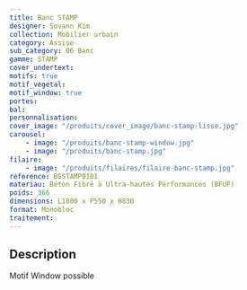 ```yaml
---
title: Banc STAMP
designer: Sovann Kim
collection: Mobilier urbain
category: Assise
sub_category: 06 Banc
gamme: STAMP
cover_undertext:
motifs: true
motif_vegetal:
motif_window: true
portes:
bal:
personnalisation:
cover_image: "/produits/cover_image/banc-stamp-lisse.jpg"
carousel:
    - image: "/produits/banc-stamp-window.jpg"
    - image: "/produits/banc-stamp.jpg"
filaire:
    - image: "/produits/filaires/filaire-banc-stamp.jpg"
reference: BSSTAMP0101
materiau: Béton Fibré à Ultra-hautes Performances (BFUP)
poids: 366
dimensions: L1800 x P550 x H830
format: Monobloc
traitement:
---
```


## Description

Motif Window possible
